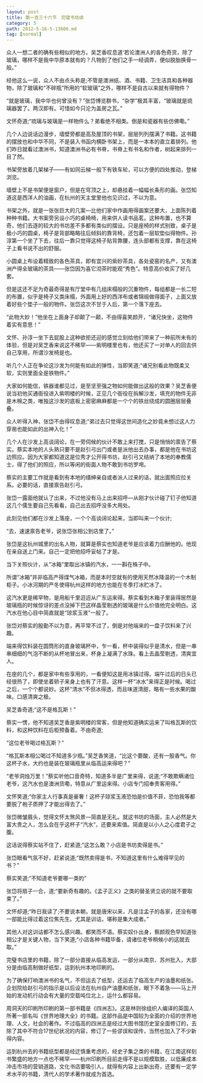 ```yaml
---
layout: post
title: 第一百三十六节　完璧书坊续
category: 5
path: 2012-5-16-5-13600.md
tag: [normal]
---
```


众人一想二者的确有些相似的地方。吴芝香叹息道‘若论澳洲人的各色奇货，除了玻璃，哪样不是我中华原本就有的？凡物到了他们之手一经调弄，便似脱胎换骨一般。”

经他这么一说，众人不由点头称是;不管是澳洲纸、酒、书籍、卫生洁具和各种器物，除了玻璃和“不碎瓶”所用的“软玻璃”之外，哪样不是自古以来就有得物件？

“就是玻璃，我中华也何曾没有？”张岱博览群书，“杂学”极其丰富，“玻璃就是琉璃器罢了。两汉即有。可惜如今只沦为盖房之瓦。”

文怀奇道;“琉璃与玻璃是一样物件么？弟看绝不相类。倒是和瓷器有些仿佛嘞。”

几个人边说话边漫步，墙壁旁都是高及屋顶的书架，层层列列摆满了书籍。这书籍的摆放也和中华不同，不是装入书函内横卧书架上，而是一本本的直立着排列。他们昨日就看过澳洲书，知道澳洲书必有书脊，书脊上有书名和作者，树起来排列一目了然。

书架旁放着几架梯子――有如同云梯一般下有铁车轮，可以方便的四处推动，登梯浏览。

墙壁上不是书架便是窗户，但是在穹顶之上，却悬挂着一幅幅长条形的画。张岱知道这是西洋人的油画，在杭州的天主堂里他也见识过，不以为意。

书架之外，就是一张张巨大的几案―比他们家中作画用得画案还要大，上面陈列着种种书籍。大书案旁另设小巧的桌椅椅，用来供人读书品茗。这种布置，也不算奇，他们去逐的较大的书坊差不多都有类似的摆设。只是座椅的样式别致，桌子是极小巧的圆桌，椅子是背部略略往后倾斜的靠背椅，还包着一层软垫似得物件。孙淳第一个坐了下去，往后一靠只觉得这椅子贴背靠腰，连头部都有支撑，靠在这椅子上看书说不出的舒服。

小圆桌上布设着精致的各色茶具，即有宜兴的紫砂茶具，各处瓷窑的名产，又有澳洲产得全玻璃的茶具――张岱因为喜它沏茶时能观“秀色”。特意高价收买了好几套。

但是这还不足为奇最奇得是有厅堂中有几组床榻般的沉重物件，每组都是一长二短的布置，似乎是椅子又类床榻，外面用上好的西洋布或者锦缎做得面子，上面又放着好些个垫子一般的物件。张岱这次不甘于人后，第一个落下座去。

“此物大妙！”他坐在上面身子却颠了一颠，不由得喜笑颜开，“诸兄快坐，这物件着实有意思！”

文怀、孙淳一坐下去屁股上这种欲拒还迎的感觉立刻给他们带来了一种前所未有的体验，但是对吴芝香来说这不稀罕――紫明楼里也有，他还买了一对单人的回去供自己享用，所谓沙发椅是也。

听几个人正在争论这沙发为何能有如此的弹性，当即笑道;“诸兄别看此物既柔又软，实则里面全是铁物件。”

大家如何能信，铁器谁都见过，是至坚至强之物如何能做出这般的效果？吴芝香便说当初他买通衙役进入紫明楼的时候，正见几个衙役在拆解沙发，填充的物件无非是木棉之类，唯独这沙发的底板上密密麻麻都是一个个的铁丝绕成的圆圈层层叠叠。

众人听得入神，张岱不由得叹息道;“弟过去只觉得这世间造化之妙竟未想过这人力穿凿也能如此的出神入化！”

几个人在沙发上高谈阔论，在一旁伺候的伙计不敢上来打搅，只是悄悄的禀告了蔡实。蔡实本地的人头熟只要不是赵引弓出门或者是派他出去办事，都是他在书坊这边照应。因为大家都知道这是位秀才公开得书坊，赵引弓又结纳了本地的奉教儒士，得了他们的照应，所以等闲的街面人物不敢到书坊罗唣。

蔡实的主要工作就是看到有本地的缙绅亲自或者派人过来的话，就出面照应拉关系。必要的话，直接禀告赵引弓。

张岱一露面他就认了出来，不过他没有马上出来招呼―从刚才伙计碰了钉子他知道这几个儒生要自己先看看，自己出去招呼没多大用处。

此刻见他们都在沙发上落座，一个个高谈阔论起来，当即叫来一个伙计;

“去，速速禀告老爷，说张岱张相公到店里了。”

张岱是这杭州城里的出名人物，就算是蔡实也知道老爷是应该着力应酬他的。他现在亲自送上门来。自己一定把他招呼妥帖了才是。

当下关照伙计，从“冰箱”里取出冰镇的汽水，一一斟在株子中。

所谓“冰箱”并非临高产得煤气冰箱，而是本时空就有的使用天然冰降温的一个木制柜子。小冰河期的严冬使得杭州这样的地方也能在冬季打冰贮冰了。

这汽水更是稀罕物，是用船千里迢迢从广东运来得。蔡实看到木箱子里装得居然是玻璃瓶的时候惊讶的差点没掉下巴这样晶莹剔透的玻璃是什么价值他完全明白。这汽水在他心目中简直就是“琼浆玉液”一般了。

张岱对蔡实的殷勤不以为意，再平常不过了，倒是对他端来的一盘子饮料来了兴趣。

端来得饮料装在圆筒形的直身玻璃杯中，乍一看，杯中装得似乎是清水，但是一串串细细的气泡不断的从杯地冒出来，杯身上凝满了水珠。看上去晶莹剔透，清爽宜人。

在座的几个，都是家中有些享用的，一看便知这是用冰镇过得。端午过后的日头已经很热了，即使坐着轿子来身上也有了汗意。这样一杯“冰水”来得正是时候。喝过之后，一个个都说妙。这杯“清水”不但冰得透，而且味道清甜，略有一些水果的酸味。口感清爽之极。

吴芝香奇道;“这不是格瓦斯！”

蔡实一愣，他不知道吴芝香是紫明楼的常客，但是他知道确实运来了叫格瓦斯的饮料，和这种饮料在后柜预备着。不由奇道;

“这位老爷喝过格瓦斯？”

“格瓦斯本相公喝过不知道多少瓶。”吴芝香笑道，“比这个要酸，还有一股香气。你这杯子水，大约也是装在玻璃瓶里从临高运来得吧？”

“老爷洞烛万里！”蔡实听他口音奇特，知道多半是广里来得，说道;“不敢欺瞒诸位老爷，这汽水也是澳洲货嘞，特意从广里运来得。小店专门招奉贵客用得。”

文怀笑道;“你家主人行事真是豪奢！这杯子琼浆玉液恐怕是价值不菲，恐怕我等都要脱了袍子质押了才能出得去了。”

张岱微皱眉头，觉得文怀太煞风景―简直是无礼。就这书坊的场面，主人必然是大富大贵之人，怎么会在乎这杯子“汽水”，还要来索值。简直是以小人之心度君子之腹。

这话说得蔡实站不住了，赶紧道;“这怎么敢？小店是书坊卖得是书。”

张岱眼看气氛不好，赶紧说道;“既然卖得是书，不知道这里有什么难得罕见的书？”

蔡实笑道;“不知道老爷要哪一类妁”

张岱将扇子一合，道;“要新奇有趣的。《孟子正义》之类的替圣贤立说的就不要取束了。”

文怀却道;“昨日我读了;不要说本朝，就是唐宋以来，凡是注孟子的各家，还没有哪一部能比得过着这位焦先生。尤其是训诂，堪称是集大成者。”

其他人对这训诂都不怎么感兴趣。都笑而不语。蔡实奴仆出身，察颜观色早知道张相公才是关键人物，当下笑道;“小店各种书籍毕备，请诸位老爷稍候小的这就去取。”

完璧书店里的书籍，除了一部分直接从临高发运，一部分从南京、苏州批入，大部分是由临高制做好纸型，运到杭州本地印刷的。

为了确保打响澳洲书的名气，不但运去了纸型，还运去了临高生产的油墨和纸张。企划院给赵引弓的指示是以后设法在杭州自产油墨和纸张，眼下不着急――马上开始的发动机行动会有大量的空载吨位北上，运什么都容易。

周洞天的印刷所印刷的第一部书籍是《四洲志》。这是林则徐组织人编译的英国人所著一部名叫《世界地理大全》的书籍。这部作品是中国较为全面的介绍的世界地理、人文，社会的著作。不过临高的四洲志是经过大图书馆历史室全面修订的，去除了其中不符合17世纪状况的内容，修订了一些谬误和误传，当然也加入了不少新得内容。

运到杭州去的书籍纸型都是经迂慎重考虑的，经史子集之类的书籍，在江南这样刻书繁盛的地方一点也不稀罕――杭州印刷所目前走得不是以规模取胜，以低廉成本冲击市场的营销道路，文化书店要吸引人，就得有内容上出新出奇，还要有一定学术水平的书籍，清代人的学术著作就成为首选。